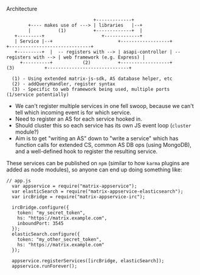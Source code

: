 Architecture

```
                                +-------------+
        +---- makes use of ---> | libraries   |--+
        |          (1)          +-------------+  |
   +---------+                     +-------------+
   | Service |--+                        +------------------+                       +------------------------------+
   +---------+  |  -- registers with --> | asapi-controller | -- registers with --> | web framework (e.g. Express) |
     +----------+           (2)          +------------------+         (3)           +------------------------------+
                           
  (1) - Using extended matrix-js-sdk, AS database helper, etc
  (2) - addQueryHandler, register syntax
  (3) - Specific to web framework being used, multiple ports (1/service potentially)  
```

- We can't register multiple services in one fell swoop, because we can't tell which incoming event is for which service.
- Need to register an AS for each service hooked in.
- Should cluster this so each service has its own JS event loop (``cluster`` module?)
- Aim is to get "writing an AS" down to "write a service" which has function calls for extended CS, common AS DB ops (using
  MongoDB), and a well-defined hook to register the resulting service. 
  
These services can be published on ``npm`` (similar to how ``karma`` plugins are added as node modules), so anyone can end
up doing something like:

```
// app.js
  var appservice = require("matrix-appservice");
  var elasticSearch = require("matrix-appservice-elasticsearch");
  var ircBridge = require("matrix-appservice-irc");
  
  ircBridge.configure({
    token: "my_secret_token",
    hs: "https://matrix.example.com",
    inboundPort: 3545
  });
  elasticSearch.configure({
    token: "my_other_secret_token",
    hs: "https://matrix.example.com"
  });
  
  appservice.registerServices([ircBridge, elasticSearch]);
  appservice.runForever();
```
  
